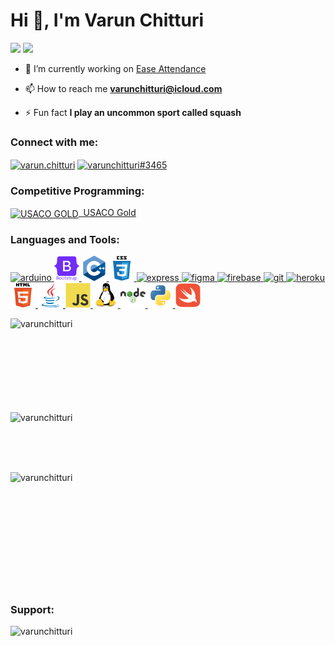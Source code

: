 <h1 align="left">Hi 👋, I'm Varun Chitturi</h1>

<img src="https://img.shields.io/badge/OS-Mac%2FLinux-blue"/>
<img src="https://img.shields.io/badge/dev-fullstack%2Fcomp-green"/>

- 🔭 I’m currently working on [Ease Attendance](https://github.com/varunchitturi/ease-attendance)

- 📫 How to reach me **varunchitturi@icloud.com**

- ⚡ Fun fact **I play an uncommon sport called squash**

<h3 align="left">Connect with me:</h3>
<p align="left">
<a href="https://instagram.com/varun.chitturi" target="blank"><img align="center" src="https://slackmojis.com/emojis/632-instagram/download" alt="varun.chitturi" height="40" width="40" /></a>
 <a href="https://discordhub.com/profile/484039098697383987" target="blank"><img align="center" src="https://slackmojis.com/emojis/4590-discord/download" alt="varunchitturi#3465" height="40" width="40" /></a>
  <br>
<h3 align="left">Competitive Programming:</h3>
<p align="left">
<a href="https://usaco.org" target="blank"><img align="center" src="https://slackmojis.com/emojis/8438-nice-cow/download" alt="USACO GOLD" height="40" width="40" />&nbsp;&nbsp;USACO Gold</a>

<h3 align="left">Languages and Tools:</h3>
<p align="left"> <a href="https://www.arduino.cc/" target="_blank"> <img src="https://cdn.worldvectorlogo.com/logos/arduino-1.svg" alt="arduino" width="40" height="40"/> </a> <a href="https://getbootstrap.com" target="_blank"> <img src="https://raw.githubusercontent.com/devicons/devicon/master/icons/bootstrap/bootstrap-plain-wordmark.svg" alt="bootstrap" width="40" height="40"/> </a> <a href="https://www.w3schools.com/cpp/" target="_blank"> <img src="https://raw.githubusercontent.com/devicons/devicon/master/icons/cplusplus/cplusplus-original.svg" alt="cplusplus" width="40" height="40"/> </a> <a href="https://www.w3schools.com/css/" target="_blank"> <img src="https://raw.githubusercontent.com/devicons/devicon/master/icons/css3/css3-original-wordmark.svg" alt="css3" width="40" height="40"/> </a> <a href="https://expressjs.com" target="_blank"> <img src="https://slackmojis.com/emojis/1539-express/download" alt="express" width="40" height="40"/> </a> <a href="https://www.figma.com/" target="_blank"> <img src="https://www.vectorlogo.zone/logos/figma/figma-icon.svg" alt="figma" width="40" height="40"/> </a> <a href="https://firebase.google.com/" target="_blank"> <img src="https://www.vectorlogo.zone/logos/firebase/firebase-icon.svg" alt="firebase" width="40" height="40"/> </a> <a href="https://git-scm.com/" target="_blank"> <img src="https://www.vectorlogo.zone/logos/git-scm/git-scm-icon.svg" alt="git" width="40" height="40"/> </a> <a href="https://heroku.com" target="_blank"> <img src="https://www.vectorlogo.zone/logos/heroku/heroku-icon.svg" alt="heroku" width="40" height="40"/> </a> <a href="https://www.w3.org/html/" target="_blank"> <img src="https://raw.githubusercontent.com/devicons/devicon/master/icons/html5/html5-original-wordmark.svg" alt="html5" width="40" height="40"/> </a> <a href="https://www.java.com" target="_blank"> <img src="https://raw.githubusercontent.com/devicons/devicon/master/icons/java/java-original.svg" alt="java" width="40" height="40"/> </a> <a href="https://developer.mozilla.org/en-US/docs/Web/JavaScript" target="_blank"> <img src="https://raw.githubusercontent.com/devicons/devicon/master/icons/javascript/javascript-original.svg" alt="javascript" width="40" height="40"/> </a> <a href="https://www.linux.org/" target="_blank"> <img src="https://raw.githubusercontent.com/devicons/devicon/master/icons/linux/linux-original.svg" alt="linux" width="40" height="40"/> </a> <a href="https://nodejs.org" target="_blank"> <img src="https://raw.githubusercontent.com/devicons/devicon/master/icons/nodejs/nodejs-original-wordmark.svg" alt="nodejs" width="40" height="40"/> </a> <a href="https://www.python.org" target="_blank"> <img src="https://raw.githubusercontent.com/devicons/devicon/master/icons/python/python-original.svg" alt="python" width="40" height="40"/> </a> <a href="https://developer.apple.com/swift/" target="_blank"> <img src="https://raw.githubusercontent.com/devicons/devicon/master/icons/swift/swift-original.svg" alt="swift" width="40" height="40"/> </a> </p>

<p><img align="left" src="https://github-readme-stats.vercel.app/api/top-langs?username=varunchitturi&show_icons=true&theme=dark&locale=en&layout=compact" alt="varunchitturi" /></p>
<br>
<br>
<br>
<br>
<br>
<br><br>
<br>
<p>&nbsp;<img align="left" src="https://github-readme-stats.vercel.app/api?username=varunchitturi&show_icons=true&theme=dark&locale=en" alt="varunchitturi" /></p>
<br><br><br>
<p><img align="left" src="https://github-readme-streak-stats.herokuapp.com/?user=varunchitturi&theme=dark" alt="varunchitturi" /></p>
<br><br><br><br><br><br><br><br><br><br>
<br>
<h3 align="left">Support:</h3>
<p><a href="https://www.buymeacoffee.com/varunchitturi"> <img align="left" src="https://cdn.buymeacoffee.com/buttons/v2/default-yellow.png" height="50" width="210" alt="varunchitturi" /></a></p><br><br>

